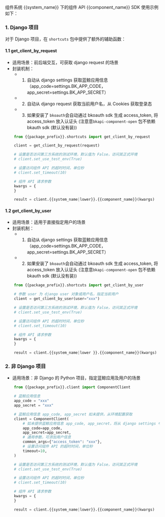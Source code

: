 
组件系统 {{system_name}} 下的组件 API {{component_name}} SDK 使用示例如下：

### 1. Django 项目

对于 Django 项目，在 `shortcuts` 包中提供了额外的辅助函数：

#### 1.1 get_client_by_request

- 适用场景：前后端交互，可获取 django request 的场景
- 封装机制：
    - 1. 自动从 django settings 获取蓝鲸应用信息（app_code=settings.BK_APP_CODE，app_secret=settings.BK_APP_SECRET）
    - 2. 自动从 django request 获取当前用户名，从 Cookies 获取登录态
    - 3. 如果安装了 `bkoauth`会自动通过 bkoauth sdk 生成 access_token, 将 access_token 放入认证头 (注意意`bkapi-component-open` 包不依赖bkauth sdk (默认没有装))

```python
    from {{package_prefix}}.shortcuts import get_client_by_request

    client = get_client_by_request(request)

    # 设置是否访问第三方系统的测试环境，默认值为 False，访问其正式环境
    # client.set_use_test_env(True)

    # 设置访问组件 API 的超时时间，单位秒
    # client.set_timeout(10)

    # 组件 API 请求参数
    kwargs = {
    }

    result = client.{{system_name|lower}}.{{component_name}}(kwargs)
```

#### 1.2 get_client_by_user

- 适用场景：适用于直接指定用户的场景
- 封装机制：
    - 1. 自动从 django settings 获取蓝鲸应用信息（app_code=settings.BK_APP_CODE，app_secret=settings.BK_APP_SECRET）
    - 2. 如果安装了 `bkoauth`会自动通过 bkoauth sdk 生成 access_token, 将 access_token 放入认证头 (注意意`bkapi-component-open` 包不依赖bkauth sdk (默认没有装))

```python
    from {{package_prefix}}.shortcuts import get_client_by_user

    # 参数 user 为 django user 对象或用户名，指定当前用户
    client = get_client_by_user(user="xxx")

    # 设置是否访问第三方系统的测试环境，默认值为 False，访问其正式环境
    # client.set_use_test_env(True)

    # 设置访问组件 API 的超时时间，单位秒
    # client.set_timeout(10)

    # 组件 API 请求参数
    kwargs = {
    }

    result = client.{{system_name|lower }}.{{component_name}}(kwargs)
```

### 2. 非 Django 项目

- 适用场景：非 Django 的 Python 项目，指定蓝鲸应用及用户的场景

```python
    from {{package_prefix}}.client import ComponentClient

    # 蓝鲸应用信息
    app_code = "xxx"
    app_secret = "xxx"

    # 蓝鲸应用信息 app_code, app_secret 如未提供，从环境配置获取
    client = ComponentClient(
        # 如未提供蓝鲸应用信息 app_code, app_secret，将从 django settings 中获取
        app_code=app_code,
        app_secret=app_secret,
        # 通用参数，可添加用户信息
        common_args={"access_token": "xxx"},
        # 设置访问组件 API 的超时时间，单位秒
        timeout=10,
    )

    # 设置是否访问第三方系统的测试环境，默认值为 False，访问其正式环境
    # client.set_use_test_env(True)

    # 设置访问组件 API 的超时时间，单位秒
    # client.set_timeout(10)

    # 组件 API 请求参数
    kwargs = {
    }

    result = client.{{system_name|lower}}.{{component_name}}(kwargs)
```

